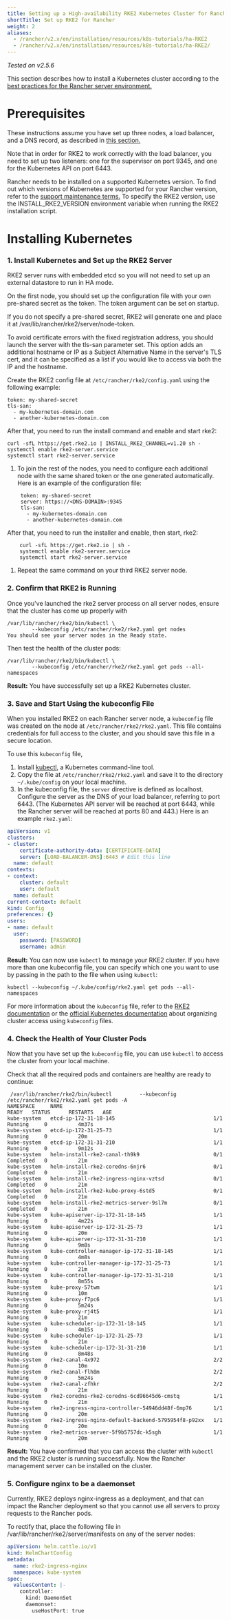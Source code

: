 ```yaml
---
title: Setting up a High-availability RKE2 Kubernetes Cluster for Rancher
shortTitle: Set up RKE2 for Rancher
weight: 2
aliases:
  - /rancher/v2.x/en/installation/resources/k8s-tutorials/ha-RKE2
  - /rancher/v2.x/en/installation/resources/k8s-tutorials/ha-RKE2/
---
```

_Tested on v2.5.6_

This section describes how to install a Kubernetes cluster according to the [best practices for the Rancher server environment.]({{<baseurl>}}/rancher/v2.x/en/overview/architecture-recommendations/#environment-for-kubernetes-installations)

# Prerequisites

These instructions assume you have set up three nodes, a load balancer, and a DNS record, as described in [this section.]({{<baseurl>}}/rancher/v2.5/en/installation/resources/k8s-tutorials/infrastructure-tutorials/infra-for-rke2-ha)

Note that in order for RKE2 to work correctly with the load balancer, you need to set up two listeners: one for the supervisor on port 9345, and one for the Kubernetes API on port 6443.

Rancher needs to be installed on a supported Kubernetes version. To find out which versions of Kubernetes are supported for your Rancher version, refer to the [support maintenance terms.](https://rancher.com/support-matrix/) To specify the RKE2 version, use the INSTALL_RKE2_VERSION environment variable when running the RKE2 installation script.
# Installing Kubernetes

### 1. Install Kubernetes and Set up the RKE2 Server

RKE2 server runs with embedded etcd so you will not need to set up an external datastore to run in HA mode.

On the first node, you should set up the configuration file with your own pre-shared secret as the token. The token argument can be set on startup.

If you do not specify a pre-shared secret, RKE2 will generate one and place it at /var/lib/rancher/rke2/server/node-token.

To avoid certificate errors with the fixed registration address, you should launch the server with the tls-san parameter set. This option adds an additional hostname or IP as a Subject Alternative Name in the server's TLS cert, and it can be specified as a list if you would like to access via both the IP and the hostname.

Create the RKE2 config file at `/etc/rancher/rke2/config.yaml` using the following example:

```
token: my-shared-secret
tls-san:
  - my-kubernetes-domain.com
  - another-kubernetes-domain.com
```
After that, you need to run the install command and enable and start rke2:

```
curl -sfL https://get.rke2.io | INSTALL_RKE2_CHANNEL=v1.20 sh -
systemctl enable rke2-server.service
systemctl start rke2-server.service
```
1. To join the rest of the nodes, you need to configure each additional node with the same shared token or the one generated automatically. Here is an example of the configuration file:

        token: my-shared-secret
        server: https://<DNS-DOMAIN>:9345
        tls-san:
          - my-kubernetes-domain.com
          - another-kubernetes-domain.com
After that, you need to run the installer and enable, then start, rke2:

        curl -sfL https://get.rke2.io | sh -
        systemctl enable rke2-server.service
        systemctl start rke2-server.service


1. Repeat the same command on your third RKE2 server node.

### 2. Confirm that RKE2 is Running

Once you've launched the rke2 server process on all server nodes, ensure that the cluster has come up properly with

```
/var/lib/rancher/rke2/bin/kubectl \
        --kubeconfig /etc/rancher/rke2/rke2.yaml get nodes
You should see your server nodes in the Ready state.
```

Then test the health of the cluster pods:
```
/var/lib/rancher/rke2/bin/kubectl \
        --kubeconfig /etc/rancher/rke2/rke2.yaml get pods --all-namespaces
```

**Result:** You have successfully set up a RKE2 Kubernetes cluster.

### 3. Save and Start Using the kubeconfig File

When you installed RKE2 on each Rancher server node, a `kubeconfig` file was created on the node at `/etc/rancher/rke2/rke2.yaml`. This file contains credentials for full access to the cluster, and you should save this file in a secure location.

To use this `kubeconfig` file,

1. Install [kubectl,](https://kubernetes.io/docs/tasks/tools/install-kubectl/#install-kubectl) a Kubernetes command-line tool.
2. Copy the file at `/etc/rancher/rke2/rke2.yaml` and save it to the directory `~/.kube/config` on your local machine.
3. In the kubeconfig file, the `server` directive is defined as localhost. Configure the server as the DNS of your load balancer, referring to port 6443. (The Kubernetes API server will be reached at port 6443, while the Rancher server will be reached at ports 80 and 443.) Here is an example `rke2.yaml`:

```yml
apiVersion: v1
clusters:
- cluster:
    certificate-authority-data: [CERTIFICATE-DATA]
    server: [LOAD-BALANCER-DNS]:6443 # Edit this line
  name: default
contexts:
- context:
    cluster: default
    user: default
  name: default
current-context: default
kind: Config
preferences: {}
users:
- name: default
  user:
    password: [PASSWORD]
    username: admin
```

**Result:** You can now use `kubectl` to manage your RKE2 cluster. If you have more than one kubeconfig file, you can specify which one you want to use by passing in the path to the file when using `kubectl`:

```
kubectl --kubeconfig ~/.kube/config/rke2.yaml get pods --all-namespaces
```

For more information about the `kubeconfig` file, refer to the [RKE2 documentation](https://docs.rke2.io/cluster_access/) or the [official Kubernetes documentation](https://kubernetes.io/docs/concepts/configuration/organize-cluster-access-kubeconfig/) about organizing cluster access using `kubeconfig` files.

### 4. Check the Health of Your Cluster Pods

Now that you have set up the `kubeconfig` file, you can use `kubectl` to access the cluster from your local machine.

Check that all the required pods and containers are healthy are ready to continue:

```
 /var/lib/rancher/rke2/bin/kubectl         --kubeconfig /etc/rancher/rke2/rke2.yaml get pods -A
NAMESPACE     NAME                                                 READY   STATUS      RESTARTS   AGE
kube-system   etcd-ip-172-31-18-145                                1/1     Running     0          4m37s
kube-system   etcd-ip-172-31-25-73                                 1/1     Running     0          20m
kube-system   etcd-ip-172-31-31-210                                1/1     Running     0          9m12s
kube-system   helm-install-rke2-canal-th9k9                        0/1     Completed   0          21m
kube-system   helm-install-rke2-coredns-6njr6                      0/1     Completed   0          21m
kube-system   helm-install-rke2-ingress-nginx-vztsd                0/1     Completed   0          21m
kube-system   helm-install-rke2-kube-proxy-6std5                   0/1     Completed   0          21m
kube-system   helm-install-rke2-metrics-server-9sl7m               0/1     Completed   0          21m
kube-system   kube-apiserver-ip-172-31-18-145                      1/1     Running     0          4m22s
kube-system   kube-apiserver-ip-172-31-25-73                       1/1     Running     0          20m
kube-system   kube-apiserver-ip-172-31-31-210                      1/1     Running     0          9m8s
kube-system   kube-controller-manager-ip-172-31-18-145             1/1     Running     0          4m8s
kube-system   kube-controller-manager-ip-172-31-25-73              1/1     Running     0          21m
kube-system   kube-controller-manager-ip-172-31-31-210             1/1     Running     0          8m55s
kube-system   kube-proxy-57twm                                     1/1     Running     0          10m
kube-system   kube-proxy-f7pc6                                     1/1     Running     0          5m24s
kube-system   kube-proxy-rj4t5                                     1/1     Running     0          21m
kube-system   kube-scheduler-ip-172-31-18-145                      1/1     Running     0          4m15s
kube-system   kube-scheduler-ip-172-31-25-73                       1/1     Running     0          21m
kube-system   kube-scheduler-ip-172-31-31-210                      1/1     Running     0          8m48s
kube-system   rke2-canal-4x972                                     2/2     Running     0          10m
kube-system   rke2-canal-flh8m                                     2/2     Running     0          5m24s
kube-system   rke2-canal-zfhkr                                     2/2     Running     0          21m
kube-system   rke2-coredns-rke2-coredns-6cd96645d6-cmstq           1/1     Running     0          21m
kube-system   rke2-ingress-nginx-controller-54946dd48f-6mp76       1/1     Running     0          20m
kube-system   rke2-ingress-nginx-default-backend-5795954f8-p92xx   1/1     Running     0          20m
kube-system   rke2-metrics-server-5f9b5757dc-k5sgh                 1/1     Running     0          20m
```

**Result:** You have confirmed that you can access the cluster with `kubectl` and the RKE2 cluster is running successfully. Now the Rancher management server can be installed on the cluster.

### 5. Configure nginx to be a daemonset

Currently, RKE2 deploys nginx-ingress as a deployment, and that can impact the Rancher deployment so that you cannot use all servers to proxy requests to the Rancher pods.

To rectify that, place the following file in /var/lib/rancher/rke2/server/manifests on any of the server nodes:

```yaml
apiVersion: helm.cattle.io/v1
kind: HelmChartConfig
metadata:
  name: rke2-ingress-nginx
  namespace: kube-system
spec:
  valuesContent: |-
    controller:
      kind: DaemonSet
      daemonset:
        useHostPort: true
```
